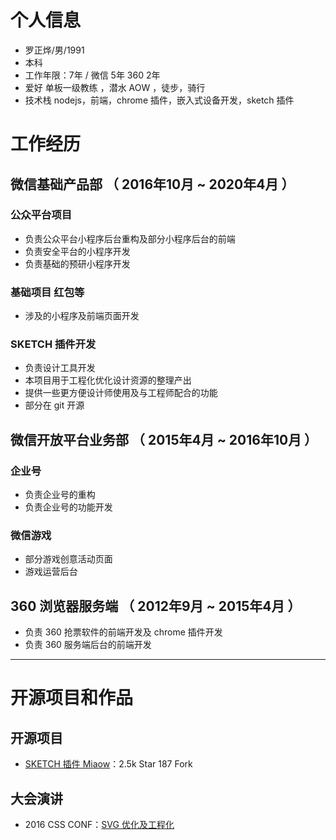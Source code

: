 # 个人信息

 - 罗正烨/男/1991
 - 本科
 - 工作年限：7年 / 微信 5年 360 2年
 - 爱好 单板一级教练 ，潜水 AOW ，徒步，骑行
 - 技术栈 nodejs，前端，chrome 插件，嵌入式设备开发，sketch 插件

# 工作经历

## 微信基础产品部 （ 2016年10月 ~ 2020年4月 ）

### 公众平台项目 
  
  - 负责公众平台小程序后台重构及部分小程序后台的前端
  - 负责安全平台的小程序开发
  - 负责基础的预研小程序开发

### 基础项目 红包等
 
  - 涉及的小程序及前端页面开发
  
### SKETCH 插件开发

  - 负责设计工具开发
  - 本项目用于工程化优化设计资源的整理产出
  - 提供一些更方便设计师使用及与工程师配合的功能
  - 部分在 git 开源
  

## 微信开放平台业务部 （ 2015年4月 ~ 2016年10月 ）

### 企业号

  - 负责企业号的重构
  - 负责企业号的功能开发

### 微信游戏

  - 部分游戏创意活动页面
  - 游戏运营后台
  
## 360 浏览器服务端 （ 2012年9月 ~ 2015年4月 ）

  - 负责 360 抢票软件的前端开发及 chrome 插件开发
  - 负责 360 服务端后台的前端开发
  
---

# 开源项目和作品

## 开源项目

 - [SKETCH 插件 Miaow](https://github.com/weixin/Miaow)：2.5k Star 187 Fork

## 大会演讲

  - 2016 CSS CONF：[SVG 优化及工程化](https://node.fequan.com/playvideo/701606bc915eade09089d2d0d1bd67d0_7)
